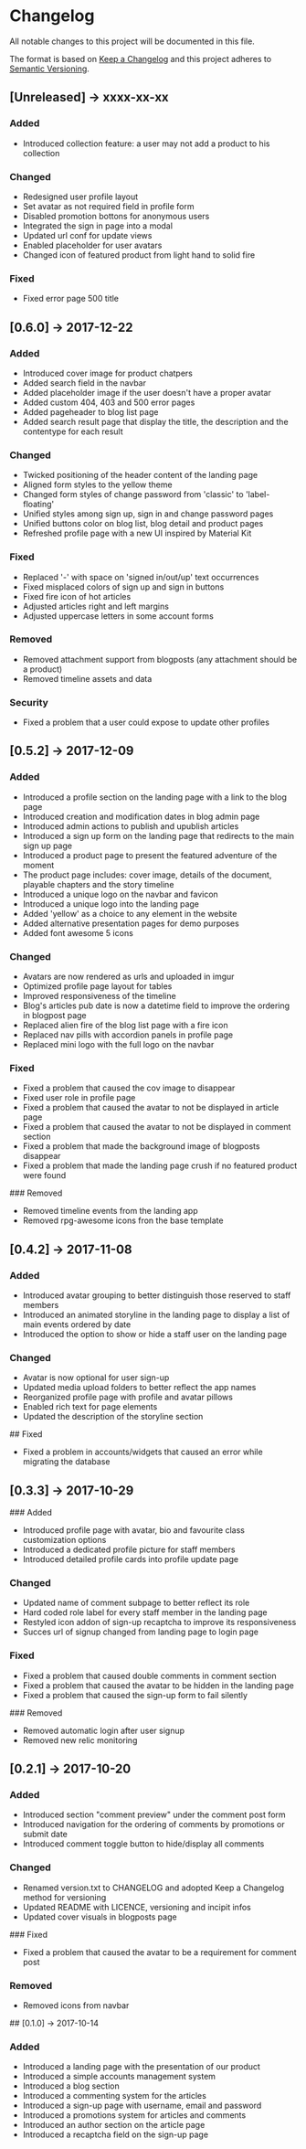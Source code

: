 # Changelog

All notable changes to this project will be documented in this file.

The format is based on [Keep a Changelog](http://keepachangelog.com/en/1.0.0/)
and this project adheres to [Semantic Versioning](http://semver.org/spec/v2.0.0.html).


## [Unreleased] → xxxx-xx-xx

### Added
- Introduced collection feature: a user may not add a product to his collection

### Changed
- Redesigned user profile layout
- Set avatar as not required field in profile form
- Disabled promotion bottons for anonymous users
- Integrated the sign in page into a modal
- Updated url conf for update views
- Enabled placeholder for user avatars
- Changed icon of featured product from light hand to solid fire

### Fixed
- Fixed error page 500 title


## [0.6.0] → 2017-12-22

### Added
- Introduced cover image for product chatpers
- Added search field in the navbar
- Added placeholder image if the user doesn't have a proper avatar
- Added custom 404, 403 and 500 error pages
- Added pageheader to blog list page
- Added search result page that display the title, the description and the contentype for each result

### Changed
- Twicked positioning of the header content of the landing page
- Aligned form styles to the yellow theme
- Changed form styles of change password from 'classic' to 'label-floating'
- Unified styles among sign up, sign in and change password pages
- Unified buttons color on blog list, blog detail and product pages
- Refreshed profile page with a new UI inspired by Material Kit

### Fixed
- Replaced '-' with space on 'signed in/out/up' text occurrences
- Fixed misplaced colors of sign up and sign in buttons
- Fixed fire icon of hot articles
- Adjusted articles right and left margins
- Adjusted uppercase letters in some account forms

### Removed
- Removed attachment support from blogposts (any attachment should be a product)
- Removed timeline assets and data

### Security
- Fixed a problem that a user could expose to update other profiles


## [0.5.2] → 2017-12-09

### Added
- Introduced a profile section on the landing page with a link to the blog page
- Introduced creation and modification dates in blog admin page
- Introduced admin actions to publish and upublish articles
- Introduced a sign up form on the landing page that redirects to the main sign up page
- Introduced a product page to present the featured adventure of the moment
- The product page includes: cover image, details of the document, playable chapters and the story timeline
- Introduced a unique logo on the navbar and favicon
- Introduced a unique logo into the landing page
- Added 'yellow' as a choice to any element in the website
- Added alternative presentation pages for demo purposes
- Added font awesome 5 icons

### Changed
- Avatars are now rendered as urls and uploaded in imgur
- Optimized profile page layout for tables
- Improved responsiveness of the timeline
- Blog's articles pub date is now a datetime field to improve the ordering in blogpost page
- Replaced alien fire of the blog list page with a fire icon
- Replaced nav pills with accordion panels in profile page
- Replaced mini logo with the full logo on the navbar

### Fixed
- Fixed a problem that caused the cov image to disappear
- Fixed user role in profile page
- Fixed a problem that caused the avatar to not be displayed in article page
- Fixed a problem that caused the avatar to not be displayed in comment section
- Fixed a problem that made the background image of blogposts disappear
- Fixed a problem that made the landing page crush if no featured product were found

### Removed
- Removed timeline events from the landing app
- Removed rpg-awesome icons fron the base template


## [0.4.2] → 2017-11-08

### Added
- Introduced avatar grouping to better distinguish those reserved to staff members
- Introduced an animated storyline in the landing page to display a list of main events ordered by date
- Introduced the option to show or hide a staff user on the landing page

### Changed
- Avatar is now optional for user sign-up
- Updated media upload folders to better reflect the app names 
- Reorganized profile page with profile and avatar pillows
- Enabled rich text for page elements
- Updated the description of the storyline section

## Fixed
- Fixed a problem in accounts/widgets that caused an error while migrating the database


## [0.3.3] → 2017-10-29

### Added
- Introduced profile page with avatar, bio and favourite class customization options
- Introduced a dedicated profile picture for staff members
- Introduced detailed profile cards into profile update page

### Changed
- Updated name of comment subpage to better reflect its role
- Hard coded role label for every staff member in the landing page
- Restyled icon addon of sign-up recaptcha to improve its responsiveness
- Succes url of signup changed from landing page to login page

### Fixed
- Fixed a problem that caused double comments in comment section
- Fixed a problem that caused the avatar to be hidden in the landing page
- Fixed a problem that caused the sign-up form to fail silently

### Removed
- Removed automatic login after user signup
- Removed new relic monitoring


## [0.2.1] → 2017-10-20

### Added
- Introduced section "comment preview" under the comment post form
- Introduced navigation for the ordering of comments by promotions or submit date
- Introduced comment toggle button to hide/display all comments

### Changed
- Renamed version.txt to CHANGELOG and adopted Keep a Changelog method for versioning
- Updated README with LICENCE, versioning and incipit infos
- Updated cover visuals in blogposts page

### Fixed
- Fixed a problem that caused the avatar to be a requirement for comment post

### Removed
- Removed icons from navbar


## [0.1.0] → 2017-10-14

### Added
- Introduced a landing page with the presentation of our product
- Introduced a simple accounts management system
- Introduced a blog section
- Introduced a commenting system for the articles
- Introduced a sign-up page with username, email and password 
- Introduced a promotions system for articles and comments
- Introduced an author section on the article page
- Introduced a recaptcha field on the sign-up page
